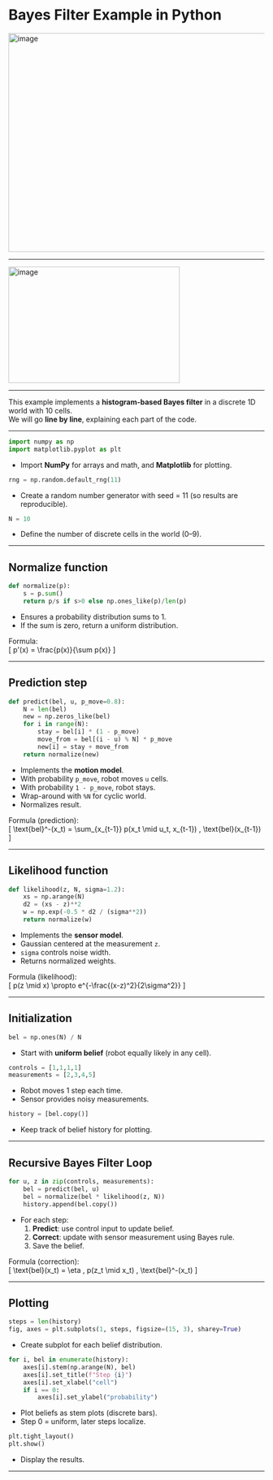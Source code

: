 # Bayes Filter Example in Python

<img width="577" height="431" alt="image" src="https://github.com/user-attachments/assets/f8d90a65-504d-464f-a1f4-dea7640f5dbf" />

---

<img width="337" height="229" alt="image" src="https://github.com/user-attachments/assets/7e5c6190-a72d-4c7e-9eb6-e7f40afd946a" />

---

This example implements a **histogram-based Bayes filter** in a discrete 1D world with 10 cells.  
We will go **line by line**, explaining each part of the code.

---

```python
import numpy as np
import matplotlib.pyplot as plt
```
- Import **NumPy** for arrays and math, and **Matplotlib** for plotting.

```python
rng = np.random.default_rng(11)
```
- Create a random number generator with seed = 11 (so results are reproducible).

```python
N = 10
```
- Define the number of discrete cells in the world (0–9).

---

## Normalize function

```python
def normalize(p):
    s = p.sum()
    return p/s if s>0 else np.ones_like(p)/len(p)
```
- Ensures a probability distribution sums to 1.  
- If the sum is zero, return a uniform distribution.

Formula:  
\[ p'(x) = \frac{p(x)}{\sum p(x)} \]

---

## Prediction step

```python
def predict(bel, u, p_move=0.8):
    N = len(bel)
    new = np.zeros_like(bel)
    for i in range(N):
        stay = bel[i] * (1 - p_move)
        move_from = bel[(i - u) % N] * p_move
        new[i] = stay + move_from
    return normalize(new)
```
- Implements the **motion model**.  
- With probability `p_move`, robot moves `u` cells.  
- With probability `1 - p_move`, robot stays.  
- Wrap-around with `%N` for cyclic world.  
- Normalizes result.

Formula (prediction):  
\[
\text{bel}^-(x_t) = \sum_{x_{t-1}} p(x_t \mid u_t, x_{t-1}) \, \text{bel}(x_{t-1})
\]

---

## Likelihood function

```python
def likelihood(z, N, sigma=1.2):
    xs = np.arange(N)
    d2 = (xs - z)**2
    w = np.exp(-0.5 * d2 / (sigma**2))
    return normalize(w)
```
- Implements the **sensor model**.  
- Gaussian centered at the measurement `z`.  
- `sigma` controls noise width.  
- Returns normalized weights.

Formula (likelihood):  
\[
p(z \mid x) \propto e^{-\frac{(x-z)^2}{2\sigma^2}}
\]

---

## Initialization

```python
bel = np.ones(N) / N
```
- Start with **uniform belief** (robot equally likely in any cell).

```python
controls = [1,1,1,1]
measurements = [2,3,4,5]
```
- Robot moves 1 step each time.  
- Sensor provides noisy measurements.

```python
history = [bel.copy()]
```
- Keep track of belief history for plotting.

---

## Recursive Bayes Filter Loop

```python
for u, z in zip(controls, measurements):
    bel = predict(bel, u)
    bel = normalize(bel * likelihood(z, N))
    history.append(bel.copy())
```
- For each step:  
  1. **Predict**: use control input to update belief.  
  2. **Correct**: update with sensor measurement using Bayes rule.  
  3. Save the belief.

Formula (correction):  
\[
\text{bel}(x_t) = \eta \, p(z_t \mid x_t) \, \text{bel}^-(x_t)
\]

---

## Plotting

```python
steps = len(history)
fig, axes = plt.subplots(1, steps, figsize=(15, 3), sharey=True)
```
- Create subplot for each belief distribution.

```python
for i, bel in enumerate(history):
    axes[i].stem(np.arange(N), bel)
    axes[i].set_title(f"Step {i}")
    axes[i].set_xlabel("cell")
    if i == 0:
        axes[i].set_ylabel("probability")
```
- Plot beliefs as stem plots (discrete bars).  
- Step 0 = uniform, later steps localize.

```python
plt.tight_layout()
plt.show()
```
- Display the results.

---

